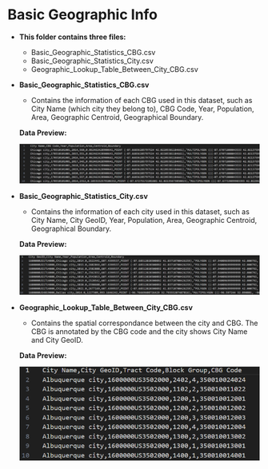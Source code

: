 # Basic Geographic Info 
- **This folder contains three files:**
  - Basic_Geographic_Statistics_CBG.csv
  - Basic_Geographic_Statistics_City.csv
  - Geographic_Lookup_Table_Between_City_CBG.csv

- **Basic_Geographic_Statistics_CBG.csv** 
  - Contains the information of each CBG used in this dataset, such as City Name (which city they belong to), CBG Code, Year, Population, Area, Geographic Centroid, Geographical Boundary.


  **Data Preview:** 
  
  ![Image text](basic1.png)

- **Basic_Geographic_Statistics_City.csv** 
  - Contains the information of each city used in this dataset, such as City Name, City GeoID, Year, Population, Area, Geographic Centroid, Geographical Boundary.
  

  **Data Preview:**
  
  ![Image text](basic2.png)

- **Geographic_Lookup_Table_Between_City_CBG.csv** 
  - Contains the spatial correspondance between the city and CBG. The CBG is annotated by the CBG code and the city shows City Name and City GeoID.
  

  **Data Preview:** 
  
  ![Image text](basic3.png)
  

